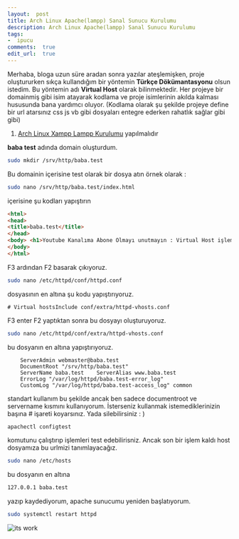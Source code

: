```yaml
---
layout:  post
title: Arch Linux Apache(lampp) Sanal Sunucu Kurulumu
description: Arch Linux Apache(lampp) Sanal Sunucu Kurulumu
tags:
-  ipucu
comments:  true
edit_url:  true
---
```


Merhaba, bloga uzun süre aradan sonra yazılar ateşlemişken, proje oluştururken sıkça kullandığım bir yöntemin **Türkçe Dökümantasyonu** olsun istedim. Bu yöntemin adı **Virtual Host** olarak bilinmektedir. Her projeye bir domainmiş gibi isim atayarak kodlama ve proje isimlerinin akılda kalması hususunda bana yardımcı oluyor. (Kodlama olarak şu şekilde projeye define bir url atarsınız css js vb gibi dosyaları entegre ederken rahatlık sağlar gibi gibi)



1.  [Arch Linux Xampp Lampp Kurulumu](https://yuceltoluyag.github.io/arch-linux-lampp-kurulumuphp7xmariadbmy/) yapılmalıdır

**baba test** adında domain oluşturdum.

```sh
sudo mkdir /srv/http/baba.test
```

Bu domainin içerisine test olarak bir dosya atın örnek olarak :

```sh
sudo nano /srv/http/baba.test/index.html
```

içerisine şu kodları yapıştırın

```html
<html>
<head>
<title>baba.test</title>
</head>
<body> <h1>Youtube Kanalıma Abone Olmayı unutmayın : Virtual Host işlemi başarılı</h1>
</body>
</html>
```

F3 ardından F2 basarak çıkıyoruz.

```sh
sudo nano /etc/httpd/conf/httpd.conf
```

dosyasının en altına şu kodu yapıştırıyoruz.

```
# Virtual hostsInclude conf/extra/httpd-vhosts.conf
```

F3 enter F2 yaptıktan sonra bu dosyayı oluşturuyoruz.

```sh
sudo nano /etc/httpd/conf/extra/httpd-vhosts.conf
```

bu dosyanın en altına yapıştırıyoruz.

```
    ServerAdmin webmaster@baba.test
    DocumentRoot "/srv/http/baba.test"
    ServerName baba.test    ServerAlias www.baba.test
    ErrorLog "/var/log/httpd/baba.test-error_log"
    CustomLog "/var/log/httpd/baba.test-access_log" common
```
standart kullanım bu şekilde ancak ben sadece documentroot ve servername kısmını kullanıyorum. İsterseniz kullanmak istemediklerinizin başına # işareti koyarsınız. Yada silebilirsiniz : )

```sh
apachectl configtest
```

komutunu çalıştırıp işlemleri test edebilirisniz. Ancak son bir işlem kaldı host dosyamıza bu urlmizi tanımlayacağız.

```sh
sudo nano /etc/hosts
```
bu dosyanın en altına

```sh
127.0.0.1 baba.test
```
yazıp kaydediyorum, apache sunucumu yeniden başlatıyorum.

```sh
sudo systemctl restart httpd
```
![its work](https://raw.githubusercontent.com/yuceltoluyag/yuceltoluyag.github.io/master/uploads/baba.test.png)
